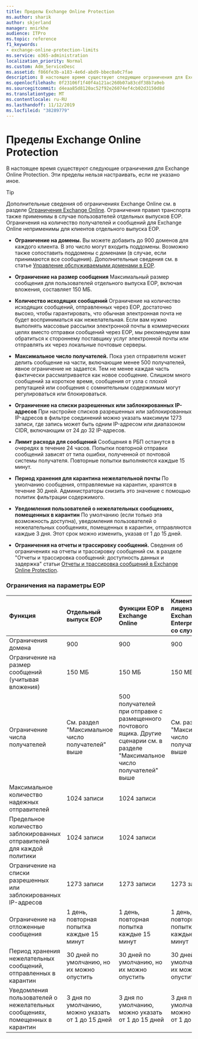 ```yaml
---
title: Пределы Exchange Online Protection
ms.author: sharik
author: skjerland
manager: mnirkhe
audience: ITPro
ms.topic: reference
f1_keywords:
- exchange-online-protection-limits
ms.service: o365-administration
localization_priority: Normal
ms.custom: Adm_ServiceDesc
ms.assetid: f866fe3b-a183-4e6d-abd9-bbec0a0c7fae
description: В настоящее время существуют следующие ограничения для Exchange Online Protection. Эти пределы нельзя настраивать, если не указано иное.
ms.openlocfilehash: 0f23106f1f40f4a121ac260b07a83cdf38b7a9eb
ms.sourcegitcommit: d4eaa85d8120ac52f92e26074ef4cb02d3150d8d
ms.translationtype: MT
ms.contentlocale: ru-RU
ms.lasthandoff: 11/12/2019
ms.locfileid: "38289779"
---
```

# <a name="exchange-online-protection-limits"></a>Пределы Exchange Online Protection

В настоящее время существуют следующие ограничения для Exchange Online Protection. Эти пределы нельзя настраивать, если не указано иное. 
  
> [!TIP]
> Дополнительные сведения об ограничениях Exchange Online см. в разделе [Ограничения Exchange Online](../exchange-online-service-description/exchange-online-limits.md). Ограничения правил транспорта также применимы в случае пользователей отдельных выпусков EOP. Ограничения на количество получателей и сообщений для Exchange Online неприменимы для клиентов отдельного выпуска EOP. 
  
- **Ограничение на домены.** Вы можете добавить до 900 доменов для каждого клиента. В это число могут входить поддомены. Возможно также сопоставить поддомены с доменами (в случае, если принимаются все сообщения). Дополнительные сведения см. в статье [Управление обслуживаемыми доменами в EOP](https://go.microsoft.com/fwlink/p/?LinkId=282239).
    
- **Ограничение на размер сообщения** Максимальный размер сообщения для пользователей отдельного выпуска EOP, включая вложения, составляет 150 МБ. 
    
- **Количество исходящих сообщений** Ограничение на количество исходящих сообщений, отправленных через EOP, достаточно высоко, чтобы гарантировать, что обычная электронная почта не будет восприниматься как нежелательная. Если вам нужно выполнять массовые рассылки электронной почты в коммерческих целях вместо отправки сообщений через EOP, мы рекомендуем вам обратиться к стороннему поставщику услуг электронной почты или отправлять их через локальные почтовые серверы. 
    
- **Максимальное число получателей.** Пока узел отправителя может делить сообщение на части, включающие менее 500 получателей, явное ограничение не задается. Тем не менее каждая часть фактически рассматривается как новое сообщение. Слишком много сообщений за короткое время, сообщения от узла с плохой репутацией или сообщения с сомнительным содержимым могут регулироваться или блокироваться. 
    
- **Ограничение на списки разрешенных или заблокированных IP-адресов** При настройке списков разрешенных или заблокированных IP-адресов в фильтре соединений можно указать максимум 1273 записи, где запись может быть одним IP-адресом или диапазоном CIDR, включающим от 24 до 32 IP-адресов. 
    
- **Лимит расхода для сообщений** Сообщения в РБП останутся в очередях в течение 24 часов. Попытки повторной отправки сообщений зависят от типа ошибки, полученной от почтовой системы получателя. Повторные попытки выполняются каждые 15 минут. 
    
- **Период хранения для карантина нежелательной почты** По умолчанию сообщения, отправляемые на карантин, хранятся в течение 30 дней. Администраторы снизить это значение с помощью политик фильтрации содержимого. 
    
- **Уведомления пользователей о нежелательных сообщениях, помещенных в карантин** По умолчанию (если только эта возможность доступна), уведомления пользователей о нежелательных сообщениях, помещенных в карантин, отправляются каждые 3 дня. Этот срок можно изменить, указав от 1 до 15 дней. 
    
- **Ограничения на отчеты и трассировку сообщений.** Сведения об ограничениях на отчеты и трассировку сообщений см. в разделе "Отчеты и трассировка сообщений: доступность данных и задержка" статьи [Отчеты и трассировка сообщений в Exchange Online Protection](https://go.microsoft.com/fwlink/?LinkId=394248).
    
### <a name="limits-across-eop-options"></a>Ограничения на параметры EOP

|**Функция**|****Отдельный выпуск EOP****|****Функции EOP в Exchange Online****|****Клиентская лицензия Exchange Enterprise CAL со службами****|
|:-----|:-----|:-----|:-----|
|Ограничения домена  <br/> |900  <br/> |900  <br/> |900  <br/> |
|Ограничение на размер сообщений (учитывая вложения)  <br/> |150 МБ  <br/> |150 МБ  <br/> |150 МБ  <br/> |
|Ограничение числа получателей  <br/> |См. раздел "Максимальное число получателей" выше  <br/> |500 получателей при отправке с размещенного почтового ящика. Другие сценарии см. в разделе "Максимальное число получателей" выше  <br/> |См. раздел "Максимальное число получателей" выше  <br/> |
|Максимальное количество надежных отправителей  <br/> |1024 записи  <br/> |1024 записи  <br/> ||
|Предельное количество заблокированных отправителей для каждой политики  <br/> |1024 записи  <br/> |1024 записи  <br/> ||
|Ограничение на списки разрешенных или заблокированных IP-адресов  <br/> |1273 записи  <br/> |1273 записи  <br/> |1273 записи  <br/> |
|Ограничение на отложенные сообщения  <br/> |1 день, повторная попытка каждые 15 минут  <br/> |1 день, повторная попытка каждые 15 минут  <br/> |1 день, повторная попытка каждые 15 минут  <br/> |
|Период хранения нежелательных сообщений, отправленных в карантин  <br/> |30 дней по умолчанию, но их можно опустить  <br/> |30 дней по умолчанию, но их можно опустить  <br/> |30 дней по умолчанию, но их можно опустить  <br/> |
|Уведомления пользователей о нежелательных сообщениях, помещенных в карантин  <br/> |3 дня по умолчанию, можно указать от 1 до 15 дней  <br/> |3 дня по умолчанию, можно указать от 1 до 15 дней  <br/> |3 дня по умолчанию, можно указать от 1 до 15 дней  <br/> |
   

